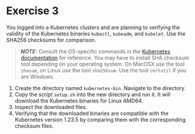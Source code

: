 # Exercise 3

You logged into a Kubernetes clusters and are planning to verifying the validity of the Kubernetes binaries `kubectl`, `kubeadm`, and `kubelet`. Use the SHA256 checksums for comparison.

> **_NOTE:_** Consult the OS-specific commands in the [Kubernetes documentation](https://kubernetes.io/docs/tasks/tools/#kubectl) for reference. You may have to install SHA checksum tool depending on your operating system. On MacOSX use the tool `shasum`, on Linux use the tool `sha256sum`. Use the tool `certutil` if you are Windows.

1. Create the directory named `kubernetes-bin`. Navigate to the directory.
2. Copy the script `setup.sh` into the new directory and run it. It will download the Kubernetes binaries for Linux AMD64.
3. Inspect the downloaded files.
4. Verifying that the downloaded binaries are compatible with the Kubernetes version 1.23.5 by comparing them with the corresponding checksum files.